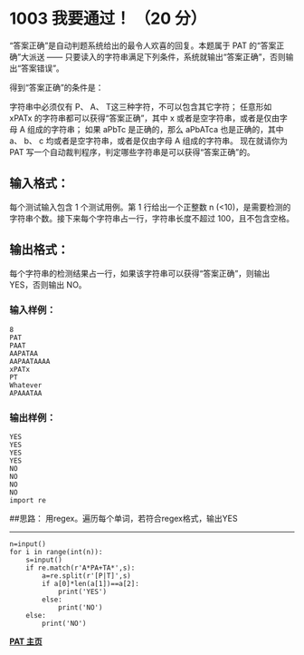 # 1003 我要通过！ （20 分）
“答案正确”是自动判题系统给出的最令人欢喜的回复。本题属于 PAT 的“答案正确”大派送 —— 只要读入的字符串满足下列条件，系统就输出“答案正确”，否则输出“答案错误”。

得到“答案正确”的条件是：

字符串中必须仅有 P、 A、 T这三种字符，不可以包含其它字符；
任意形如 xPATx 的字符串都可以获得“答案正确”，其中 x 或者是空字符串，或者是仅由字母 A 组成的字符串；
如果 aPbTc 是正确的，那么 aPbATca 也是正确的，其中 a、 b、 c 均或者是空字符串，或者是仅由字母 A 组成的字符串。
现在就请你为 PAT 写一个自动裁判程序，判定哪些字符串是可以获得“答案正确”的。

## 输入格式：
每个测试输入包含 1 个测试用例。第 1 行给出一个正整数 n (<10)，是需要检测的字符串个数。接下来每个字符串占一行，字符串长度不超过 100，且不包含空格。

## 输出格式：
每个字符串的检测结果占一行，如果该字符串可以获得“答案正确”，则输出 YES，否则输出 NO。

### 输入样例：

	8
	PAT
	PAAT
	AAPATAA
	AAPAATAAAA
	xPATx
	PT
	Whatever
	APAAATAA
### 输出样例：

	YES
	YES
	YES
	YES
	NO
	NO
	NO
	NO
    import re
##思路：
用regex。遍历每个单词，若符合regex格式，输出YES
***
	n=input()
	for i in range(int(n)):
	    s=input()
	    if re.match(r'A*PA+TA*',s):
	        a=re.split(r'[P|T]',s)
	        if a[0]*len(a[1])==a[2]:
	            print('YES')
	        else:
	            print('NO')
	    else:
	        print('NO')    
**[PAT 主页](https://henryexhenry.github.io/PAT)**